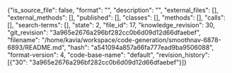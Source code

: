 {"is_source_file": false, "format": "", "description": "", "external_files": [], "external_methods": [], "published": [], "classes": [], "methods": [], "calls": [], "search-terms": [], "state": 2, "file_id": 17, "knowledge_revision": 30, "git_revision": "3a965e2676a296bf282cc0b6d09d12d66dfaebef", "filename": "/home/kavia/workspace/code-generation/smoothnav-6878-6893/README.md", "hash": "a541094a857a66fa777ead9ba9506088", "format-version": 4, "code-base-name": "default", "revision_history": [{"30": "3a965e2676a296bf282cc0b6d09d12d66dfaebef"}]}